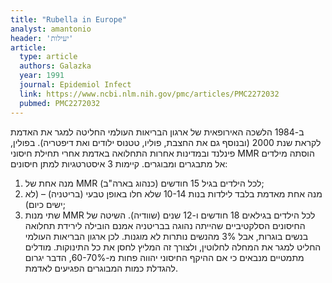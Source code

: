 ```yaml
---
title: "Rubella in Europe"
analyst: amantonio
header: 'יעילות'
article:
  type: article
  authors: Galazka
  year: 1991
  journal: Epidemiol Infect
  link: https://www.ncbi.nlm.nih.gov/pmc/articles/PMC2272032
  pubmed: PMC2272032
---
```


ב-1984 הלשכה האירופאית של ארגון הבריאות העולמי החליטה למגר את האדמת לקראת שנת 2000 (ובנוסף גם את החצבת, פוליו, טטנוס ילודים ואת דיפטריה).
בפולין, פינלנד ובמדינות אחרות התחלואה באדמת אחרי תחילת חיסוני MMR הוסתה מילדים אל מתבגרים ומבוגרים.
קיימות 3 איסטרטגיות למתן חיסונים:
1) מנה אחת של MMR לכל הילדים בגיל 15 חודשים (כנהוג בארה"ב);
2) מנה אחת מאדמת בלבד לילדות בנות 10-14 שלא חלו באופן טבעי (בריטניה) – (לא ישים כיום);
3) שתי מנות MMR לכל הילדים בגילאים 18 חודשים ו-12 שנים (שוודיה).
השיטה של החיסונים הסלקטיביים שהייתה נהוגה בבריטניה אמנם הובילה לירידת תחלואה בנשים בוגרות, אבל 3% מהנשים נותרות לא מוגנות. לכן ארגון הבריאות העולמי החליט למגר את המחלה לחלוטין, ולצורך זה המליץ לחסן את כל התינוקות.
מודלים מתמטיים מנבאים כי אם ההיקף החיסוני יהווה פחות מ-60-70%, הדבר יגרום להגדלת כמות המבוגרים הפגיעים לאדמת.
